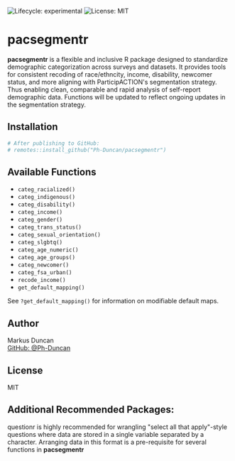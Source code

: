 <!-- Badges -->
![Lifecycle: experimental](https://img.shields.io/badge/lifecycle-experimental-orange.svg)
![License: MIT](https://img.shields.io/badge/license-MIT-blue.svg)
<!-- Uncomment and update these once GitHub is set up -->
<!-- ![Build Status](https://github.com/Ph-Duncan/pacsegmentr/actions/workflows/R-CMD-check/badge.svg) -->
<!-- ![Coverage](https://codecov.io/gh/Ph-Duncan/pacsegmentr/branch/main/graph/badge.svg) -->

# pacsegmentr

**pacsegmentr** is a flexible and inclusive R package designed to standardize demographic categorization across surveys and datasets. It provides tools for consistent recoding of race/ethncity, income, disability, newcomer status, and more aligning with ParticipACTION's segmentation strategy. Thus enabling clean, comparable and rapid analysis of self-report demographic data. Functions will be updated to reflect ongoing updates in the segmentation strategy.


## Installation

```r
# After publishing to GitHub:
# remotes::install_github("Ph-Duncan/pacsegmentr")
```

## Available Functions

- `categ_racialized()`
- `categ_indigenous()`
- `categ_disability()`
- `categ_income()`
- `categ_gender()`
- `categ_trans_status()`
- `categ_sexual_orientation()`
- `categ_slgbtq()`
- `categ_age_numeric()`
- `categ_age_groups()`
- `categ_newcomer()`
- `categ_fsa_urban()`
- `recode_income()`
- `get_default_mapping()`

See `?get_default_mapping()` for information on modifiable default maps.

## Author

Markus Duncan  
[GitHub: @Ph-Duncan](https://github.com/Ph-Duncan)

## License

MIT

## Additional Recommended Packages:
questionr is highly recommended for wrangling "select all that apply"-style questions where data are stored in a single variable separated by a character. Arranging data in this format is a pre-requisite for several functions in **pacsegmentr**